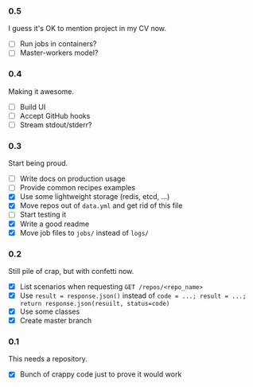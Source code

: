 ### 0.5

I guess it's OK to mention project in my CV now.

- [ ] Run jobs in containers?
- [ ] Master-workers model?

### 0.4

Making it awesome.

- [ ] Build UI
- [ ] Accept GitHub hooks
- [ ] Stream stdout/stderr?

### 0.3

Start being proud.

- [ ] Write docs on production usage
- [ ] Provide common recipes examples
- [x] Use some lightweight storage (redis, etcd, ...)
- [x] Move repos out of `data.yml` and get rid of this file
- [ ] Start testing it
- [x] Write a good readme
- [x] Move job files to `jobs/` instead of `logs/`

### 0.2

Still pile of crap, but with confetti now.

- [x] List scenarios when requesting `GET /repos/<repo_name>`
- [x] Use `result = response.json()` instead of `code = ...; result = ...; return response.json(resuilt, status=code)`
- [x] Use some classes
- [x] Create master branch

### 0.1

This needs a repository.

- [x] Bunch of crappy code just to prove it would work
